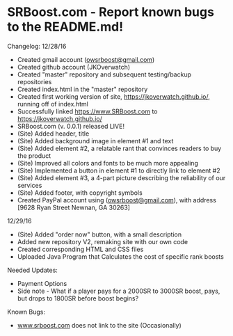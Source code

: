 # SRBoost.com - Report known bugs to the README.md!
Changelog:
12/28/16
+ Created gmail account (owsrboost@gmail.com)
+ Created github account (JKOverwatch)
+ Created "master" repository and subsequent testing/backup repositories
+ Created index.html in the "master" repository
+ Created first working version of site, https://jkoverwatch.github.io/, running off of index.html
+ Successfully linked https://www.SRBoost.com to https://jkoverwatch.github.io/
+ SRBoost.com (v. 0.0.1) released LIVE!
+ (Site) Added header, title
+ (Site) Added background image in element #1 and text
+ (Site) Added element #2, a relatable rant that convinces readers to buy the product
+ (Site) Improved all colors and fonts to be much more appealing
+ (Site) Implemented a button in element #1 to directly link to element #2
+ (Site) Added element #3, a 4-part picture describing the reliability of our services
+ (Site) Added footer, with copyright symbols
+ Created PayPal account using (owsrboost@gmail.com), with address [9628 Ryan Street Newnan, GA 30263]

12/29/16
+ (Site) Added "order now" button, with a small description 
+ Added new repository V2, remaking site with our own code
+ Created corresponding HTML and CSS files
+ Uploaded Java Program that Calculates the cost of specific rank boosts

Needed Updates:
- Payment Options
- Side note - What if a player pays for a 2000SR to 3000SR boost, pays, but drops to 1800SR before boost begins?

Known Bugs:
- www.srboost.com does not link to the site (Occasionally)
